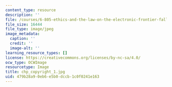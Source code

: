```yaml
---
content_type: resource
description: ''
file: /courses/6-805-ethics-and-the-law-on-the-electronic-frontier-fall-2005/479b28a90eb6e5b0dccb1c0f0241e163_chp_copyright_1.jpg
file_size: 16444
file_type: image/jpeg
image_metadata:
  caption: ''
  credit: ''
  image-alt: ''
learning_resource_types: []
license: https://creativecommons.org/licenses/by-nc-sa/4.0/
ocw_type: OCWImage
resourcetype: Image
title: chp_copyright_1.jpg
uid: 479b28a9-0eb6-e5b0-dccb-1c0f0241e163
---
```

